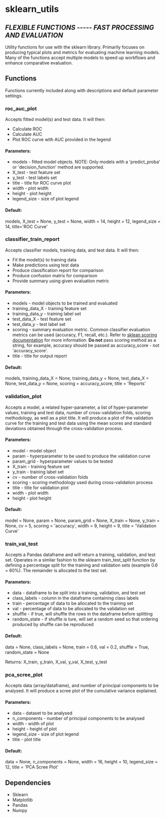 # sklearn_utils

## *FLEXIBLE FUNCTIONS* ----- *FAST PROCESSING AND EVALUATION*

Utility functions for use with the sklearn library. Primarily focuses on producing typical plots and metrics for evaluating machine learning models. Many of the functions accept multiple models to speed up workflows and enhance comparative evaluation.

## Functions 
Functions currently included along with descriptions and default parameter settings.

### roc_auc_plot
Accepts fitted model(s) and test data. It will then:
- Calculate ROC
- Calculate AUC
- Plot ROC curve with AUC provided in the legend

#### Parameters:
- models - fitted model objects. NOTE: Only models with a 'predict_proba' or 'decision_function' method are supported.
- X_test - test feature set
- y_test - test labels set
- title - title for ROC curve plot
- width - plot width
- height - plot height
- legend_size - size of plot legend

#### Default:

models, X_test = None, y_test = None, width = 14, height = 12, legend_size = 14, title='ROC Curve'

### classifier_train_report
Accepts classifier models, training data, and test data. It will then:
- Fit the model(s) to training data
- Make predictions using test data
- Produce classification report for comparison
- Produce confusion matrix for comparison
- Provide summary using given evaluation metric

#### Parameters:
- models - model objects to be trained and evaluated
- training_data_X - training feature set
- training_data_y - training label set
- test_data_X - test feature set
- test_data_y - test label set
- scoring - summary evaluation metric. Common classifier evaluation metrics can be used (accuracy, F1, recall, etc.). Refer to [sklean scoring documentation](https://scikit-learn.org/stable/modules/model_evaluation.html#accuracy-score) for more information. **Do not** pass scoring method as a string, for example, accuracy should be passed as accuracy_score - not 'accuracy_score'.
- title - title for output report 

#### Default:

models, training_data_X = None, training_data_y = None, test_data_X = None, test_data_y = None, scoring = accuracy_score, title = 'Reports'

### validation_plot
Accepts a model, a related hyper-parameter, a list of hyper-parameter values, training and test data, number of cross-validation folds, scoring methodology, as well as a plot title.
It will produce a plot of the validation curve for the training and test data using the mean scores and standard deviations obtained through the cross-validation process. 

#### Parameters:
- model - model object 
- param - hyperparameter to be used to produce the validation curve 
- param_grid - hyperparameter values to be tested
- X_train - training feature set
- y_train - training label set
- cv - number of cross-validation folds
- scoring - scoring methodology used during cross-validation process
- title - title for validation plot
- width - plot width
- height - plot height

#### Default:

model = None, param = None, param_grid = None, X_train = None, y_train = None, cv = 5, scoring = 'accuracy', width = 9, height = 9, title = 'Validation Curve'

### train_val_test
Accepts a Pandas dataframe and will return a training, validation, and test set. Operates in a similar fashion to the sklearn train_test_split function by defining a percentage split for the training and validation sets (example 0.6 = 60%). The remainder is allocated to the test set.

#### Parameters:
- data - dataframe to be split into a training, validation, and test set
- class_labels - column in the dataframe containing class labels
- train - percentage of data to be allocated to the training set
- val - percentage of data to be allocated to the validation set
- shuffle - if true, will shuffle the rows in the dataframe before splitting
- random_state - if shuffle is ture, will set a random seed so that ordering produced by shuffle can be reproduced

#### Default:

data = None, class_labels = None, train = 0.6, val = 0.2, shuffle = True, random_state = None

Returns: X_train, y_train, X_val, y_val, X_test, y_test

### pca_scree_plot
Accepts data (array/dataframe), and number of principal components to be analysed. It will produce a scree plot of the cumulative variance explained.

#### Parameters:
- data - dataset to be analysed
- n_components - number of principal components to be analysed 
- width - width of plot
- height - height of plot
- legend_size - size of plot legend
- title - plot title

#### Default:

data = None, n_components = None, width = 16, height = 10, legend_size = 12, title = 'PCA Scree Plot'

## Dependencies
- Sklearn
- Matplotlib
- Pandas
- Numpy
